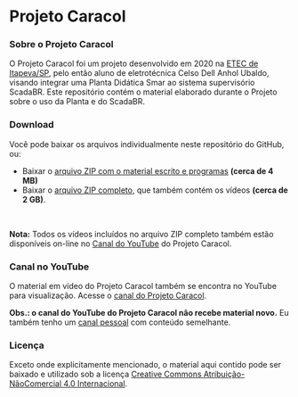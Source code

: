 # Projeto Caracol

### Sobre o Projeto Caracol
O Projeto Caracol foi um projeto desenvolvido em 2020 na [ETEC de Itapeva/SP](https://etecitapeva.cps.sp.gov.br), pelo então aluno de eletrotécnica Celso Dell Anhol Ubaldo, visando integrar uma Planta Didática Smar ao sistema supervisório ScadaBR. Este repositório contém o material elaborado durante o Projeto sobre o uso da Planta e do ScadaBR.

### Download
Você pode baixar os arquivos individualmente neste repositório do GitHub, ou:
- Baixar o [arquivo ZIP com o material escrito e programas](https://github.com/celsou/projeto-caracol/releases/download/projeto-caracol/Projeto_Caracol-apenas_arquivos.zip) **(cerca de 4 MB)**
- Baixar o [arquivo ZIP completo](https://github.com/celsou/projeto-caracol/releases/download/projeto-caracol/Projeto_Caracol-completo.zip), que também contém os vídeos **(cerca de 2 GB)**.
<br>

**Nota:** Todos os vídeos incluídos no arquivo ZIP completo também estão disponíveis on-line no [Canal do YouTube](https://m.youtube.com/@ProjetoCaracolOficial/) do Projeto Caracol.

### Canal no YouTube
O material em vídeo do Projeto Caracol também se encontra no YouTube para visualização. Acesse o [canal do Projeto Caracol](https://m.youtube.com/@ProjetoCaracolOficial/).

**Obs.: o canal do YouTube do Projeto Caracol não recebe material novo.** Eu também tenho um [canal pessoal](https://m.youtube.com/@celso.automacao/) com conteúdo semelhante.

### Licença
Exceto onde explicitamente mencionado, o material aqui contido pode ser baixado e utilizado sob a licença [Creative Commons Atribuição-NãoComercial 4.0 Internacional](https://creativecommons.org/licenses/by-nc/4.0/legalcode.pt).
